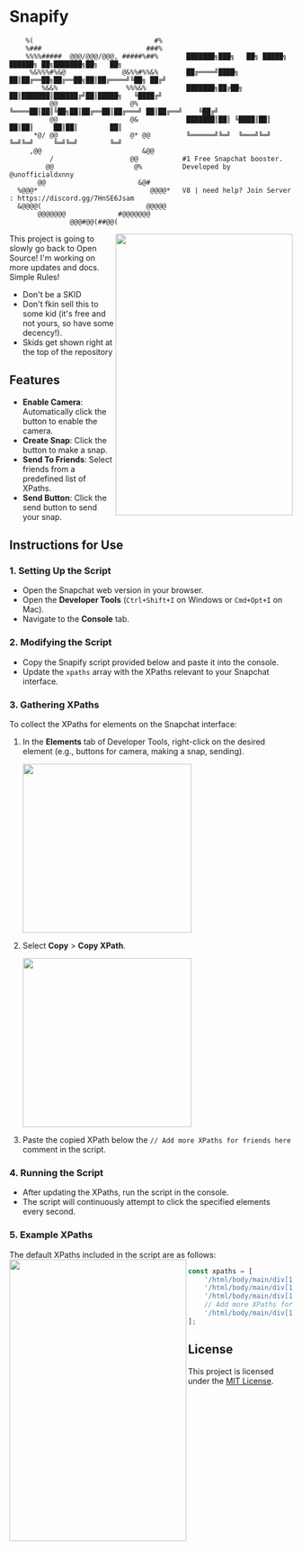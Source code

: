 # Snapify

```
    %(                              #%
    %###                          ###%
    %%%%#####  @@@/@@@/@@@, #####%##%       ███████╗███╗   ██╗ █████╗ ██████╗ ██╗███████╗██╗   ██╗
     %&%%%#%&@              @&%%#%%&%       ██╔════╝████╗  ██║██╔══██╗██╔══██╗██║██╔════╝╚██╗ ██╔╝
        %&&%                 %%%&%          ███████╗██╔██╗ ██║███████║██████╔╝██║█████╗   ╚████╔╝
          @@                  @%            ╚════██║██║╚██╗██║██╔══██║██╔═══╝ ██║██╔══╝    ╚██╔╝
          @@                  @&            ███████║██║ ╚████║██║  ██║██║     ██║██║        ██║
      *@/ @@                  @* @@         ╚══════╝╚═╝  ╚═══╝╚═╝  ╚═╝╚═╝     ╚═╝╚═╝        ╚═╝
     ,@@                         &@@                                                            
          /                   @@           #1 Free Snapchat booster.
         @@                    @%          Developed by @unofficialdxnny
       @@                       &@#        
  %@@@*                            @@@@*   V8 | need help? Join Server : https://discord.gg/7HnSE6Jsam
  &@@@@(                          @@@@@     
       @@@@@@@             #@@@@@@@
               @@@#@@(##@@(
```
<p align="left">
<img align="right" src="https://imgur.com/ixoqGXc.png" width=315 height=500>

This project is going to slowly go back to Open Source! I'm working on more updates and docs.
Simple Rules! 

- Don't be a SKID
- Don't fkin sell this to some kid (it's free and not yours, so have some decency!).
- Skids get shown right at the top of the repository
</p>




## Features

- **Enable Camera**: Automatically click the button to enable the camera.
- **Create Snap**: Click the button to make a snap.
- **Send To Friends**: Select friends from a predefined list of XPaths.
- **Send Button**: Click the send button to send your snap.

## Instructions for Use

### 1. Setting Up the Script
- Open the Snapchat web version in your browser.
- Open the **Developer Tools** (`Ctrl+Shift+I` on Windows or `Cmd+Opt+I` on Mac).
- Navigate to the **Console** tab.

### 2. Modifying the Script
- Copy the Snapify script provided below and paste it into the console.
- Update the `xpaths` array with the XPaths relevant to your Snapchat interface.

### 3. Gathering XPaths
To collect the XPaths for elements on the Snapchat interface:

1. In the **Elements** tab of Developer Tools, right-click on the desired element (e.g., buttons for camera, making a snap, sending).
   
   <img src="https://imgur.com/bh2JjgF.png" width=300>
   
2. Select **Copy** > **Copy XPath**.

   <img src="https://imgur.com/1SDPzHl.png" width=300>

3. Paste the copied XPath below the `// Add more XPaths for friends here` comment in the script.

### 4. Running the Script
- After updating the XPaths, run the script in the console.
- The script will continuously attempt to click the specified elements every second.

### 5. Example XPaths
The default XPaths included in the script are as follows:
<img align="left" src="https://imgur.com/GEt4ush.png" width=315 height=500>
```javascript
const xpaths = [
    '/html/body/main/div[1]/div[3]/div/div/div/div[2]/div[1]/div/div/div/div/div/div/div/div/button[1]', // Enable camera
    '/html/body/main/div[1]/div[3]/div/div/div/div[2]/div[1]/div/div/div/div/div/div[2]/div[2]/div/div[1]/button[1]', // Capture snap
    '/html/body/main/div[1]/div[3]/div/div/div/div[2]/div[1]/div/div/div/div/div[2]/div[2]/button[2]', // Send to
    // Add more XPaths for friends here
    '/html/body/main/div[1]/div[3]/div/div/div/div[2]/div[1]/div/div/div/div/div[1]/div/form/div[2]/button' // Send button
];


```


## License

This project is licensed under the [MIT License](LICENCE).
